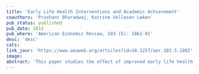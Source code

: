 ```yaml
---
title: 'Early Life Health Interventions and Academic Achievement'
coauthors: 'Prashant Bharadwaj, Katrine Vellesen Løken'
pub_status: published
pub_date: 2013
pub_where: 'American Economic Review, 103 (5): 1862-91'
desc: 'desc'
cats:
link_jour: 'https://www.aeaweb.org/articles?id=10.1257/aer.103.5.1862'
image:
abstract: 'This paper studies the effect of improved early life health care on mortality and long-run academic achievement in school. We use the idea that medical treatments often follow rules of thumb for assigning care to patients, such as the classification of Very Low Birth Weight (VLBW), which assigns infants special care at a specific birth weight cutoff. Using detailed administrative data on schooling and birth records from Chile and Norway, we establish that children who receive extra medical care at birth have lower mortality rates and higher test scores and grades in school. These gains are in the order of 0.15-0.22 standard deviations.'
---
```

